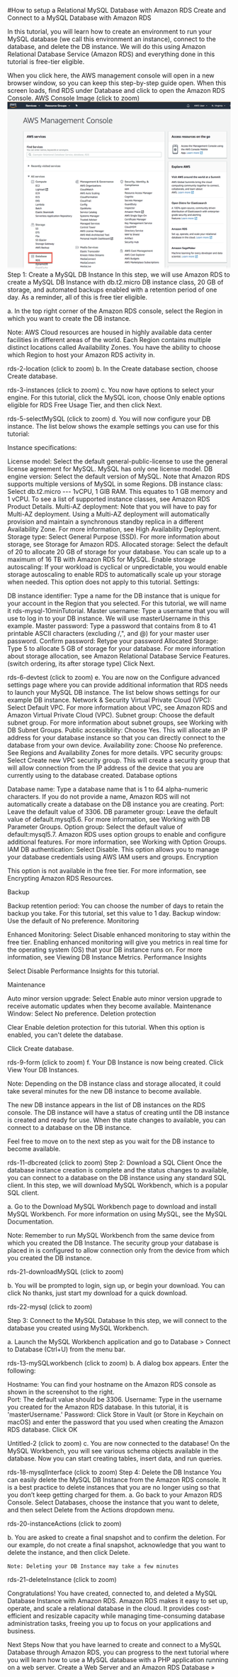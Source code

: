 #How to setup a Relational MySQL Database with Amazon RDS
Create and Connect to a MySQL Database with Amazon RDS

In this tutorial, you will learn how to create an environment to run your MySQL database (we call this environment an instance), connect to the database, and delete the DB instance.  We will do this using Amazon Relational Database Service (Amazon RDS) and everything done in this tutorial is free-tier eligible.

When you click here, the AWS management console will open in a new browser window, so you can keep this step-by-step guide open. When this screen loads, find RDS under Database and click to open the Amazon RDS Console.
AWS Console Image
(click to zoom)
![test image](/Database/Documentation/DocumentationImages/AWS%20Console%20Image.png)
Step 1: Create a MySQL DB Instance
In this step, we will use Amazon RDS to create a MySQL DB Instance with db.t2.micro DB instance class, 20 GB of storage, and automated backups enabled with a retention period of one day. As a reminder, all of this is free tier eligible.

a. In the top right corner of the Amazon RDS console, select the Region in which you want to create the DB instance.

Note: AWS Cloud resources are housed in highly available data center facilities in different areas of the world. Each Region contains multiple distinct locations called Availability Zones. You have the ability to choose which Region to host your Amazon RDS activity in. 

rds-2-location
(click to zoom)
b.   In the Create database section, choose Create database.

 

 

rds-3-instances
(click to zoom)
c.  You now have options to select your engine.  For this tutorial, click the MySQL icon, choose Only enable options eligible for RDS Free Usage Tier, and then click Next.

 

rds-5-selectMySQL
(click to zoom)
d. You will now configure your DB instance. The list below shows the example settings you can use for this tutorial:

Instance specifications:

License model: Select the default general-public-license to use the general license agreement for MySQL. MySQL has only one license model.
DB engine version: Select the default version of MySQL. Note that Amazon RDS supports multiple versions of MySQL in some Regions.
DB instance class: Select db.t2.micro --- 1vCPU, 1 GIB RAM.  This equates to 1 GB memory and 1 vCPU. To see a list of supported instance classes, see Amazon RDS Product Details.
Multi-AZ deployment: Note that you will have to pay for Multi-AZ deployment. Using a Multi-AZ deployment will automatically provision and maintain a synchronous standby replica in a different Availability Zone.  For more information, see High Availability Deployment.
Storage type: Select General Purpose (SSD). For more information about storage, see Storage for Amazon RDS.
Allocated storage: Select the default of 20 to allocate 20 GB of storage for your database.  You can scale up to a maximum of 16 TB with Amazon RDS for MySQL.
Enable storage autoscaling: If your workload is cyclical or unpredictable, you would enable storage autoscaling to enable RDS to automatically scale up your storage when needed. This option does not apply to this tutorial.
Settings:

DB instance identifier: Type a name for the DB instance that is unique for your account in the Region that you selected. For this tutorial, we will name it rds-mysql-10minTutorial.
Master username: Type a username that you will use to log in to your DB instance. We will use masterUsername in this example.
Master password: Type a password that contains from 8 to 41 printable ASCII characters (excluding /,", and @) for your master user password.
Confirm password: Retype your password
Allocated Storage: Type 5 to allocate 5 GB of storage for your database. For more information about storage allocation, see Amazon Relational Database Service Features. (switch ordering, its after storage type)
Click Next.

 

rds-6-devtest
(click to zoom)
e. You are now on the Configure advanced settings page where you can provide additional information that RDS needs to launch your MySQL DB instance. The list below shows settings for our example DB instance.
Network & Security
Virtual Private Cloud (VPC): Select Default VPC. For more information about VPC, see Amazon RDS and Amazon Virtual Private Cloud (VPC).
Subnet group: Choose the default subnet group. For more information about subnet groups, see Working with DB Subnet Groups.
Public accessibliity: Choose Yes. This will allocate an IP address for your database instance so that you can directly connect to the database from your own device.
Availability zone: Choose No preference. See Regions and Availability Zones for more details.
VPC security groups: Select Create new VPC security group. This will create a security group that will allow connection from the IP address of the device that you are currently using to the database created.
Database options

Database name: Type a database name that is 1 to 64 alpha-numeric characters. If you do not provide a name, Amazon RDS will not automatically create a database on the DB instance you are creating.
Port: Leave the default value of 3306.
DB parameter group: Leave the default value of default.mysql5.6. For more information, see Working with DB Parameter Groups.
Option group: Select the default value of default:mysql5.7. Amazon RDS uses option groups to enable and configure additional features.  For more information, see Working with Option Groups.
IAM DB authentication: Select Disable. This option allows you to manage your database credentials using AWS IAM users and groups.
Encryption

This option is not available in the free tier. For more information, see Encrypting Amazon RDS Resources.

Backup

Backup retention period: You can choose the number of days to retain the backup you take. For this tutorial, set this value to 1 day.
Backup window: Use the default of No preference.
Monitoring

Enhanced Monitoring: Select Disable enhanced monitoring to stay within the free tier. Enabling enhanced monitoring will give you metrics in real time for the operating system (OS) that your DB instance runs on. For more information, see Viewing DB Instance Metrics.
Performance Insights

Select Disable Performance Insights for this tutorial.

Maintenance

Auto minor version upgrade: Select Enable auto minor version upgrade to receive automatic updates when they become available.
Maintenance Window: Select No preference.
Deletion protection

Clear Enable deletion protection for this tutorial. When this option is enabled, you can't delete the database.
 

Click Create database.

rds-9-form
(click to zoom)
f. Your DB Instance is now being created.  Click View Your DB Instances.

Note: Depending on the DB instance class and storage allocated, it could take several minutes for the new DB instance to become available.

The new DB instance appears in the list of DB instances on the RDS console. The DB instance will have a status of creating until the DB instance is created and ready for use.  When the state changes to available, you can connect to a database on the DB instance. 

Feel free to move on to the next step as you wait for the DB instance to become available.

rds-11-dbcreated
(click to zoom)
Step 2: Download a SQL Client
Once the database instance creation is complete and the status changes to available, you can connect to a database on the DB instance using any standard SQL client. In this step, we will download MySQL Workbench, which is a popular SQL client.

a. Go to the Download MySQL Workbench page to download and install MySQL Workbench. For more information on using MySQL, see the MySQL Documentation.

Note:  Remember to run MySQL Workbench from the same device from which you created the DB Instance. The security group your database is placed in is configured to allow connection only from the device from which you created the DB instance.

rds-21-downloadMySQL
(click to zoom)

b. You will be prompted to login, sign up, or begin your download.  You can click No thanks, just start my download for a quick download.

rds-22-mysql
(click to zoom)

Step 3: Connect to the MySQL Database
In this step, we will connect to the database you created using MySQL Workbench.

a. Launch the MySQL Workbench application and go to Database > Connect to Database (Ctrl+U) from the menu bar.

rds-13-mySQLworkbench
(click to zoom)
b. A dialog box appears.  Enter the following:

Hostname: You can find your hostname on the Amazon RDS console as shown in the screenshot to the right.  
Port: The default value should be 3306.
Username: Type in the username you created for the Amazon RDS database.  In this tutorial, it is 'masterUsername.'
Password: Click Store in Vault (or Store in Keychain on macOS) and enter the password that you used when creating the Amazon RDS database.
Click OK

 

Untitled-2
(click to zoom)
c. You are now connected to the database! On the MySQL Workbench, you will see various schema objects available in the database. Now you can start creating tables, insert data, and run queries.

rds-18-mysqlInterface
(click to zoom)
Step 4: Delete the DB Instance
You can easily delete the MySQL DB Instance from the Amazon RDS console. It is a best practice to delete instances that you are no longer using so that you don’t keep getting charged for them.
a. Go back to your Amazon RDS Console. Select Databases, choose the instance that you want to delete, and then select Delete from the Actions dropdown menu.

rds-20-instanceActions
(click to zoom)

b. You are asked to create a final snapshot and to confirm the deletion. For our example, do not create a final snapshot, acknowledge that you want to delete the instance, and then click Delete. 

    Note: Deleting your DB Instance may take a few minutes

rds-21-deleteInstance
(click to zoom)

Congratulations!
You have created, connected to, and deleted a MySQL Database Instance with Amazon RDS.  Amazon RDS makes it easy to set up, operate, and scale a relational database in the cloud. It provides cost-efficient and resizable capacity while managing time-consuming database administration tasks, freeing you up to focus on your applications and business.

Next Steps
Now that you have learned to create and connect to a MySQL Database through Amazon RDS, you can progress to the next tutorial where you will learn how to use a MySQL database with a PHP application running on a web server.
Create a Web Server and an Amazon RDS Database »
